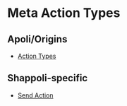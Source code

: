 # Meta Action Types

## Apoli/Origins

-   [Action Types](https://origins.readthedocs.io/en/latest/types/action_types/)

## Shappoli-specific

-   [Send Action](meta/send_action.md)
